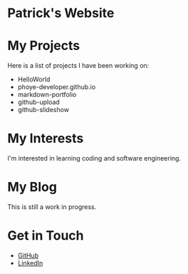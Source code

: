 # Patrick's Website

# My Projects
Here is a list of projects I have been working on:
- HelloWorld
- phoye-developer.github.io
- markdown-portfolio
- github-upload
- github-slideshow

# My Interests
I'm interested in learning coding and software engineering.

# My Blog
This is still a work in progress.

# Get in Touch
<ul>
  <li><a href="https://github.com/{{ site.github_username}}">GitHub</a></li>
  <li><a href="https://linkedin.com/in/{{ site.linkedin_username}}">LinkedIn</a></li>
</ul>
